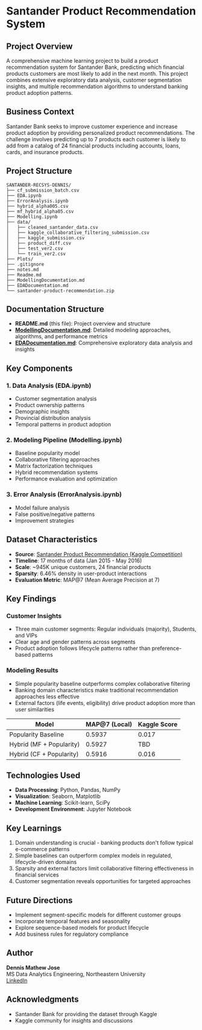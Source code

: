 # Santander Product Recommendation System

## Project Overview
A comprehensive machine learning project to build a product recommendation system for Santander Bank, predicting which financial products customers are most likely to add in the next month. This project combines extensive exploratory data analysis, customer segmentation insights, and multiple recommendation algorithms to understand banking product adoption patterns.

## Business Context
Santander Bank seeks to improve customer experience and increase product adoption by providing personalized product recommendations. The challenge involves predicting up to 7 products each customer is likely to add from a catalog of 24 financial products including accounts, loans, cards, and insurance products.

## Project Structure
```
SANTANDER-RECSYS-DENNIS/
├── cf_submission_batch.csv
├── EDA.ipynb
├── ErrorAnalysis.ipynb
├── hybrid_alpha005.csv
├── mf_hybrid_alpha05.csv
├── Modelling.ipynb
├── data/
│   ├── cleaned_santander_data.csv
│   ├── kaggle_collaborative_filtering_submission.csv
│   ├── kaggle_submission.csv
│   ├── product_diff.csv
│   ├── test_ver2.csv
│   └── train_ver2.csv
├── Plots/
├── .gitignore
├── notes.md
├── Readme.md
├── ModellingDocumentation.md
├── EDADocumentation.md
└── santander-product-recommendation.zip
```

## Documentation Structure
- **README.md** (this file): Project overview and structure
- **[ModellingDocumentation.md](./ModellingDocumentation.md)**: Detailed modeling approaches, algorithms, and performance metrics
- **[EDADocumentation.md](./EDADocumentation.md)**: Comprehensive exploratory data analysis and insights

## Key Components

### 1. Data Analysis (EDA.ipynb)
- Customer segmentation analysis
- Product ownership patterns
- Demographic insights
- Provincial distribution analysis
- Temporal patterns in product adoption

### 2. Modeling Pipeline (Modelling.ipynb)
- Baseline popularity model
- Collaborative filtering approaches
- Matrix factorization techniques
- Hybrid recommendation systems
- Performance evaluation and optimization

### 3. Error Analysis (ErrorAnalysis.ipynb)
- Model failure analysis
- False positive/negative patterns
- Improvement strategies

## Dataset Characteristics
- **Source**: [Santander Product Recommendation (Kaggle Competition)](https://www.kaggle.com/c/santander-product-recommendation)
- **Timeline**: 17 months of data (Jan 2015 - May 2016)
- **Scale**: ~945K unique customers, 24 financial products
- **Sparsity**: 6.46% density in user-product interactions
- **Evaluation Metric**: MAP@7 (Mean Average Precision at 7)

## Key Findings

### Customer Insights
- Three main customer segments: Regular individuals (majority), Students, and VIPs
- Clear age and gender patterns across segments
- Product adoption follows lifecycle patterns rather than preference-based patterns

### Modeling Results
- Simple popularity baseline outperforms complex collaborative filtering
- Banking domain characteristics make traditional recommendation approaches less effective
- External factors (life events, eligibility) drive product adoption more than user similarities

| Model | MAP@7 (Local) | Kaggle Score |
|-------|--------------|--------------|
| Popularity Baseline | 0.5937 | 0.017 |
| Hybrid (MF + Popularity) | 0.5927 | TBD |
| Hybrid (CF + Popularity) | 0.5916 | 0.016 |

## Technologies Used
- **Data Processing**: Python, Pandas, NumPy
- **Visualization**: Seaborn, Matplotlib
- **Machine Learning**: Scikit-learn, SciPy
- **Development Environment**: Jupyter Notebook

## Key Learnings
1. Domain understanding is crucial - banking products don't follow typical e-commerce patterns
2. Simple baselines can outperform complex models in regulated, lifecycle-driven domains
3. Sparsity and external factors limit collaborative filtering effectiveness in financial services
4. Customer segmentation reveals opportunities for targeted approaches

## Future Directions
- Implement segment-specific models for different customer groups
- Incorporate temporal features and seasonality
- Explore sequence-based models for product lifecycle
- Add business rules for regulatory compliance

## Author
**Dennis Mathew Jose**  
MS Data Analytics Engineering, Northeastern University  
[LinkedIn](https://www.linkedin.com/in/dennismjose/)

## Acknowledgments
- Santander Bank for providing the dataset through Kaggle
- Kaggle community for insights and discussions
